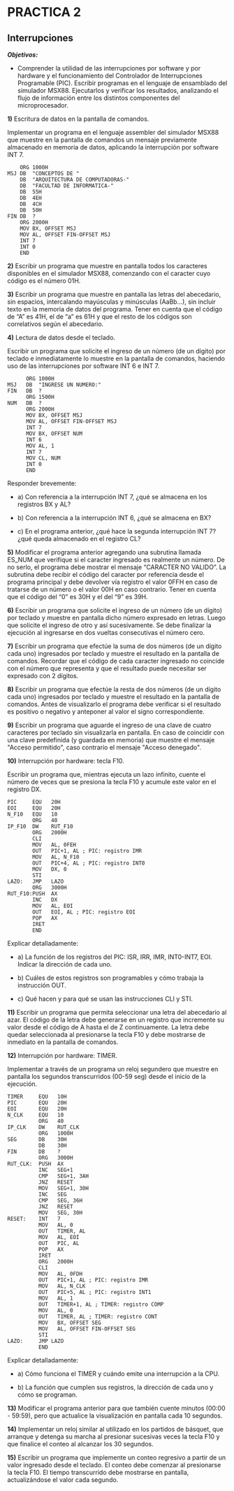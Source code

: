 ﻿# **PRACTICA 2**

## **Interrupciones**

**_Objetivos:_**

- Comprender la utilidad de las interrupciones por software y por hardware y el funcionamiento del Controlador de Interrupciones Programable (PIC). Escribir programas en el lenguaje de ensamblado del simulador MSX88. Ejecutarlos y verificar los resultados, analizando el flujo de información entre los distintos componentes del microprocesador.

**1)** Escritura de datos en la pantalla de comandos.

Implementar un programa en el lenguaje assembler del simulador MSX88 que muestre en la pantalla de comandos un mensaje previamente almacenado en memoria de datos, aplicando la interrupción por software INT 7.

```x86asm
    ORG 1000H
MSJ DB  "CONCEPTOS DE "
    DB  "ARQUITECTURA DE COMPUTADORAS-"
    DB  "FACULTAD DE INFORMATICA-"
    DB  55H
    DB  4EH
    DB  4CH
    DB  50H
FIN DB  ?
    ORG 2000H
    MOV BX, OFFSET MSJ
    MOV AL, OFFSET FIN-OFFSET MSJ
    INT 7
    INT 0
    END
```

**2)** Escribir un programa que muestre en pantalla todos los caracteres disponibles en el simulador MSX88, comenzando con el caracter cuyo código es el número 01H.

**3)** Escribir un programa que muestre en pantalla las letras del abecedario, sin espacios, intercalando mayúsculas y minúsculas (AaBb…), sin incluir texto en la memoria de datos del programa. Tener en cuenta que el código de “A” es 41H, el de “a” es 61H y que el resto de los códigos son correlativos según el abecedario.

**4)** Lectura de datos desde el teclado\.

Escribir un programa que solicite el ingreso de un número (de un dígito) por teclado e inmediatamente lo muestre en la pantalla de comandos, haciendo uso de las interrupciones por software INT 6 e INT 7.

```x86asm
      ORG 1000H
MSJ   DB  "INGRESE UN NUMERO:"
FIN   DB  ?
      ORG 1500H
NUM   DB  ?
      ORG 2000H
      MOV BX, OFFSET MSJ
      MOV AL, OFFSET FIN-OFFSET MSJ
      INT 7
      MOV BX, OFFSET NUM
      INT 6
      MOV AL, 1
      INT 7
      MOV CL, NUM
      INT 0
      END
```

Responder brevemente:

- a) Con referencia a la interrupción INT 7, ¿qué se almacena en los registros BX y AL?

- b) Con referencia a la interrupción INT 6, ¿qué se almacena en BX?

- c) En el programa anterior, ¿qué hace la segunda interrupción INT 7? ¿qué queda almacenado en el registro CL?

**5)** Modificar el programa anterior agregando una subrutina llamada ES_NUM que verifique si el caracter ingresado es realmente un número. De no serlo, el programa debe mostrar el mensaje “CARACTER NO VALIDO”. La subrutina debe recibir el código del caracter por referencia desde el programa principal y debe devolver vía registro el valor 0FFH en caso de tratarse de un número o el valor 00H en caso contrario. Tener en cuenta que el código del “0” es 30H y el del “9” es 39H.

**6)** Escribir un programa que solicite el ingreso de un número (de un dígito) por teclado y muestre en pantalla dicho número expresado en letras. Luego que solicite el ingreso de otro y así sucesivamente. Se debe finalizar la ejecución al ingresarse en dos vueltas consecutivas el número cero.

**7)** Escribir un programa que efectúe la suma de dos números (de un dígito cada uno) ingresados por teclado y muestre el resultado en la pantalla de comandos. Recordar que el código de cada caracter ingresado no coincide con el número que representa y que el resultado puede necesitar ser expresado con 2 dígitos.

**8)** Escribir un programa que efectúe la resta de dos números (de un dígito cada uno) ingresados por teclado y muestre el resultado en la pantalla de comandos. Antes de visualizarlo el programa debe verificar si el resultado es positivo o negativo y anteponer al valor el signo correspondiente.

**9)** Escribir un programa que aguarde el ingreso de una clave de cuatro caracteres por teclado sin visualizarla en pantalla\. En caso de coincidir con una clave predefinida (y guardada en memoria) que muestre el mensaje "Acceso permitido", caso contrario el mensaje "Acceso denegado".

**10)** Interrupción por hardware: tecla F10\.

Escribir un programa que, mientras ejecuta un lazo infinito, cuente el número de veces que se presiona la tecla F10 y acumule este valor en el registro DX.

```x86asm
PIC     EQU   20H
EOI     EQU   20H
N_F10   EQU   10
        ORG   40
IP_F10  DW    RUT_F10
        ORG   2000H
        CLI
        MOV   AL, 0FEH
        OUT   PIC+1, AL ; PIC: registro IMR
        MOV   AL, N_F10
        OUT   PIC+4, AL ; PIC: registro INT0
        MOV   DX, 0
        STI
LAZO:   JMP   LAZO
        ORG   3000H
RUT_F10:PUSH  AX
        INC   DX
        MOV   AL, EOI
        OUT   EOI, AL ; PIC: registro EOI
        POP   AX
        IRET
        END
```

Explicar detalladamente:

- a) La función de los registros del PIC: ISR, IRR, IMR, INT0-INT7, EOI. Indicar la dirección de cada uno.

- b) Cuáles de estos registros son programables y cómo trabaja la instrucción OUT.

- c) Qué hacen y para qué se usan las instrucciones CLI y STI.

**11)** Escribir un programa que permita seleccionar una letra del abecedario al azar\. El código de la letra debe generarse en un registro que incremente su valor desde el código de A hasta el de Z continuamente. La letra debe quedar seleccionada al presionarse la tecla F10 y debe mostrarse de inmediato en la pantalla de comandos.

**12)** Interrupción por hardware: TIMER\.

Implementar a través de un programa un reloj segundero que muestre en pantalla los segundos transcurridos (00-59 seg) desde el inicio de la ejecución.

```x86asm
TIMER     EQU   10H
PIC       EQU   20H
EOI       EQU   20H
N_CLK     EQU   10
          ORG   40
IP_CLK    DW    RUT_CLK
          ORG   1000H
SEG       DB    30H
          DB    30H
FIN       DB    ?
          ORG   3000H
RUT_CLK:  PUSH  AX
          INC   SEG+1
          CMP   SEG+1, 3AH
          JNZ   RESET
          MOV   SEG+1, 30H
          INC   SEG
          CMP   SEG, 36H
          JNZ   RESET
          MOV   SEG, 30H
RESET:    INT   7
          MOV   AL, 0
          OUT   TIMER, AL
          MOV   AL, EOI
          OUT   PIC, AL
          POP   AX
          IRET
          ORG   2000H
          CLI
          MOV   AL, 0FDH
          OUT   PIC+1, AL ; PIC: registro IMR
          MOV   AL, N_CLK
          OUT   PIC+5, AL ; PIC: registro INT1
          MOV   AL, 1
          OUT   TIMER+1, AL ; TIMER: registro COMP
          MOV   AL, 0
          OUT   TIMER, AL ; TIMER: registro CONT
          MOV   BX, OFFSET SEG
          MOV   AL, OFFSET FIN-OFFSET SEG
          STI
LAZO:     JMP LAZO
          END
```

Explicar detalladamente:

- a) Cómo funciona el TIMER y cuándo emite una interrupción a la CPU.

- b) La función que cumplen sus registros, la dirección de cada uno y cómo se programan.

**13)** Modificar el programa anterior para que también cuente minutos (00:00 - 59:59), pero que actualice la visualización en pantalla cada 10 segundos.

**14)** Implementar un reloj similar al utilizado en los partidos de básquet, que arranque y detenga su marcha al presionar sucesivas veces la tecla F10 y que finalice el conteo al alcanzar los 30 segundos.

**15)** Escribir un programa que implemente un conteo regresivo a partir de un valor ingresado desde el teclado\. El conteo debe comenzar al presionarse la tecla F10. El tiempo transcurrido debe mostrarse en pantalla, actualizándose el valor cada segundo.
